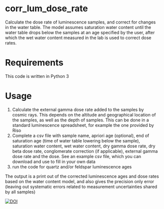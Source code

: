 # corr_lum_dose_rate
Calculate the dose rate of luminescence samples, and correct for changes in the water table. 
The model assumes saturation water content until the water table drops below the samples at an age specified by the user,
after which the wet water content measured in the lab is used to correct dose rates.

# Requirements
This code is written in Python 3

# Usage
1. Calculate the external gamma dose rate added to the samples by cosmic rays. This depends on the altitude and geographical 
location of the samples, as well as the depth of samples. This can be done in a standard luminescence spreadsheet, for example
the one provided by Riso
2. Complete a csv file with sample name, apriori age (optional), end of saturation age (time of water table lowering below the sample),
saturation water content, wet water content, dry gamma dose rate, dry beta dose rate, conglomerate correction (if applicable), 
external gamma dose rate and the dose. See an example csv file, which you can download and use to fill in your own data
3. run the code for quartz and/or feldspar luminescence ages

The output is a print out of the corrected luminescence ages and dose rates based on the water content model, and also gives the
precision only error (leaving out systematic errors related to measurement uncertainties shared by all samples)

[![DOI](https://zenodo.org/badge/193535834.svg)](https://zenodo.org/badge/latestdoi/193535834)
